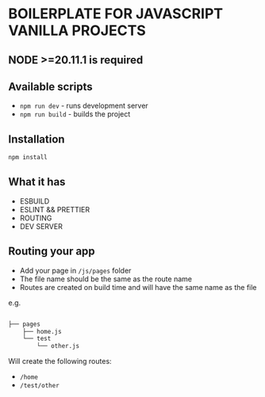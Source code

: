 # BOILERPLATE FOR JAVASCRIPT VANILLA PROJECTS

## NODE >=20.11.1 is required

## Available scripts

-   `npm run dev` - runs development server
-   `npm run build` - builds the project

## Installation

```bash
npm install
```

## What it has

-   ESBUILD
-   ESLINT && PRETTIER
-   ROUTING
-   DEV SERVER

## Routing your app

-   Add your page in `/js/pages` folder
-   The file name should be the same as the route name
-   Routes are created on build time and will have the same name as the file

e.g.

```bash

├── pages
    ├── home.js
    └── test
        └── other.js

```

Will create the following routes:

-   `/home`
-   `/test/other`

